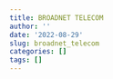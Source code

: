 ```yaml
---
title: BROADNET TELECOM
author: ''
date: '2022-08-29'
slug: broadnet_telecom
categories: []
tags: []
---
```

